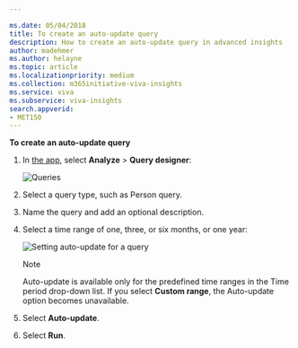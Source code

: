 ```yaml
---

ms.date: 05/04/2018
title: To create an auto-update query
description: How to create an auto-update query in advanced insights
author: madehmer
ms.author: helayne
ms.topic: article
ms.localizationpriority: medium 
ms.collection: m365initiative-viva-insights 
ms.service: viva 
ms.subservice: viva-insights 
search.appverid: 
- MET150 
---
```


**To create an auto-update query**

1. In [the app](https://workplaceanalytics.office.com/), select **Analyze** > **Query designer**:

   <img src="../Images/WpA/Tutorials/Queries-page.png" alt="Queries ">

2. Select a query type, such as Person query.

3. Name the query and add an optional description.

4. Select a time range of one, three, or six months, or one year:

    <img src="../Images/WpA/Tutorials/auto-update-query.png" alt="Setting auto-update for a query">

   >[!Note]
   >Auto-update is available only for the predefined time ranges in the Time period drop-down list. If you select **Custom range**, the Auto-update option becomes unavailable.

5. Select **Auto-update**.

6. Select **Run**.

